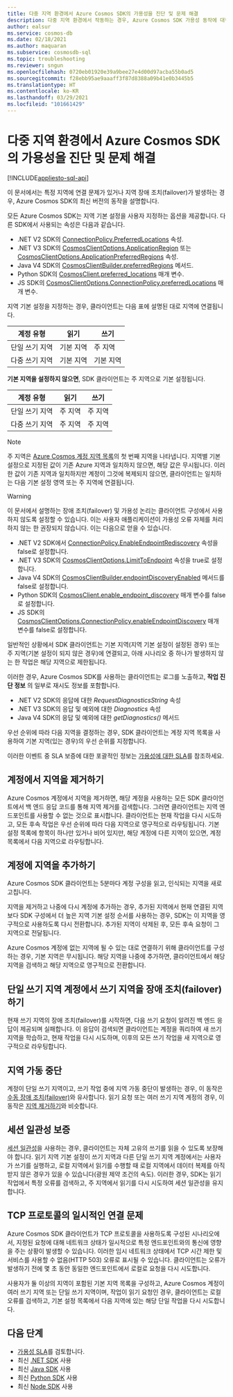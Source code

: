```yaml
---
title: 다중 지역 환경에서 Azure Cosmos SDK의 가용성을 진단 및 문제 해결
description: 다중 지역 환경에서 작동하는 경우, Azure Cosmos SDK 가용성 동작에 대한 모든 것을 알아봅니다.
author: ealsur
ms.service: cosmos-db
ms.date: 02/18/2021
ms.author: maquaran
ms.subservice: cosmosdb-sql
ms.topic: troubleshooting
ms.reviewer: sngun
ms.openlocfilehash: 0720eb01920e39a9bee27e4d00d97acba55b0ad5
ms.sourcegitcommit: f28ebb95ae9aaaff3f87d8388a09b41e0b3445b5
ms.translationtype: HT
ms.contentlocale: ko-KR
ms.lasthandoff: 03/29/2021
ms.locfileid: "101661429"
---
```

# <a name="diagnose-and-troubleshoot-the-availability-of-azure-cosmos-sdks-in-multiregional-environments"></a>다중 지역 환경에서 Azure Cosmos SDK의 가용성을 진단 및 문제 해결
[!INCLUDE[appliesto-sql-api](includes/appliesto-sql-api.md)]

이 문서에서는 특정 지역에 연결 문제가 있거나 지역 장애 조치(failover)가 발생하는 경우, Azure Cosmos SDK의 최신 버전의 동작을 설명합니다.

모든 Azure Cosmos SDK는 지역 기본 설정을 사용자 지정하는 옵션을 제공합니다. 다른 SDK에서 사용되는 속성은 다음과 같습니다.

* .NET V2 SDK의 [ConnectionPolicy.PreferredLocations](/dotnet/api/microsoft.azure.documents.client.connectionpolicy.preferredlocations) 속성.
* .NET V3 SDK의 [CosmosClientOptions.ApplicationRegion](/dotnet/api/microsoft.azure.cosmos.cosmosclientoptions.applicationregion) 또는 [CosmosClientOptions.ApplicationPreferredRegions](/dotnet/api/microsoft.azure.cosmos.cosmosclientoptions.applicationpreferredregions) 속성.
* Java V4 SDK의 [CosmosClientBuilder.preferredRegions](/java/api/com.azure.cosmos.cosmosclientbuilder.preferredregions) 메서드.
* Python SDK의 [CosmosClient.preferred_locations](/python/api/azure-cosmos/azure.cosmos.cosmos_client.cosmosclient) 매개 변수.
* JS SDK의 [CosmosClientOptions.ConnectionPolicy.preferredLocations](/javascript/api/@azure/cosmos/connectionpolicy#preferredlocations) 매개 변수.

지역 기본 설정을 지정하는 경우, 클라이언트는 다음 표에 설명된 대로 지역에 연결됩니다.

|계정 유형 |읽기 |쓰기 |
|------------------------|--|--|
| 단일 쓰기 지역 | 기본 지역 | 주 지역  |
| 다중 쓰기 지역 | 기본 지역 | 기본 지역  |

**기본 지역을 설정하지 않으면**, SDK 클라이언트는 주 지역으로 기본 설정됩니다.

|계정 유형 |읽기 |쓰기 |
|------------------------|--|--|
| 단일 쓰기 지역 | 주 지역 | 주 지역 |
| 다중 쓰기 지역 | 주 지역  | 주 지역  |

> [!NOTE]
> 주 지역은 [Azure Cosmos 계정 지역 목록](distribute-data-globally.md)의 첫 번째 지역을 나타냅니다.
> 지역별 기본 설정으로 지정된 값이 기존 Azure 지역과 일치하지 않으면, 해당 값은 무시됩니다. 이러한 값이 기존 지역과 일치하지만 계정이 그것에 복제되지 않으면, 클라이언트는 일치하는 다음 기본 설정 영역 또는 주 지역에 연결됩니다.

> [!WARNING]
> 이 문서에서 설명하는 장애 조치(failover) 및 가용성 논리는 클라이언트 구성에서 사용하지 않도록 설정할 수 있습니다. 이는 사용자 애플리케이션이 가용성 오류 자체를 처리하지 않는 한 권장되지 않습니다. 이는 다음으로 얻을 수 있습니다.
>
> * .NET V2 SDK에서 [ConnectionPolicy.EnableEndpointRediscovery](/dotnet/api/microsoft.azure.documents.client.connectionpolicy.enableendpointdiscovery) 속성을 false로 설정합니다.
> * .NET V3 SDK의 [CosmosClientOptions.LimitToEndpoint](/dotnet/api/microsoft.azure.cosmos.cosmosclientoptions.limittoendpoint) 속성을 true로 설정합니다.
> * Java V4 SDK의 [CosmosClientBuilder.endpointDiscoveryEnabled](/java/api/com.azure.cosmos.cosmosclientbuilder.endpointdiscoveryenabled) 메서드를 false로 설정합니다.
> * Python SDK의 [CosmosClient.enable_endpoint_discovery](/python/api/azure-cosmos/azure.cosmos.cosmos_client.cosmosclient) 매개 변수를 false로 설정합니다.
> * JS SDK의 [CosmosClientOptions.ConnectionPolicy.enableEndpointDiscovery](/javascript/api/@azure/cosmos/connectionpolicy#enableEndpointDiscovery) 매개 변수를 false로 설정합니다.

일반적인 상황에서 SDK 클라이언트는 기본 지역(지역 기본 설정이 설정된 경우) 또는 주 지역(기본 설정이 되지 않은 경우)에 연결되고, 아래 시나리오 중 하나가 발생하지 않는 한 작업은 해당 지역으로 제한됩니다.

이러한 경우, Azure Cosmos SDK를 사용하는 클라이언트는 로그를 노출하고, **작업 진단 정보** 의 일부로 재시도 정보를 포함합니다.

* .NET V2 SDK의 응답에 대한 *RequestDiagnosticsString* 속성
* .NET V3 SDK의 응답 및 예외에 대한 *Diagnostics* 속성
* Java V4 SDK의 응답 및 예외에 대한 *getDiagnostics()* 메서드

우선 순위에 따라 다음 지역을 결정하는 경우, SDK 클라이언트는 계정 지역 목록을 사용하여 기본 지역(있는 경우)의 우선 순위를 지정합니다.

이러한 이벤트 중 SLA 보증에 대한 포괄적인 정보는 [가용성에 대한 SLA](high-availability.md#slas-for-availability)를 참조하세요.

## <a name="removing-a-region-from-the-account"></a><a id="remove-region"></a>계정에서 지역을 제거하기

Azure Cosmos 계정에서 지역을 제거하면, 해당 계정을 사용하는 모든 SDK 클라이언트에서 백 엔드 응답 코드를 통해 지역 제거를 검색합니다. 그러면 클라이언트는 지역 엔드포인트를 사용할 수 없는 것으로 표시합니다. 클라이언트는 현재 작업을 다시 시도하고, 모든 후속 작업은 우선 순위에 따라 다음 지역으로 영구적으로 라우팅됩니다. 기본 설정 목록에 항목이 하나만 있거나 비어 있지만, 해당 계정에 다른 지역이 있으면, 계정 목록에서 다음 지역으로 라우팅합니다.

## <a name="adding-a-region-to-an-account"></a>계정에 지역을 추가하기

Azure Cosmos SDK 클라이언트는 5분마다 계정 구성을 읽고, 인식되는 지역을 새로 고칩니다.

지역을 제거하고 나중에 다시 계정에 추가하는 경우, 추가된 지역에서 현재 연결된 지역보다 SDK 구성에서 더 높은 지역 기본 설정 순서를 사용하는 경우, SDK는 이 지역을 영구적으로 사용하도록 다시 전환합니다. 추가된 지역이 삭제된 후, 모든 후속 요청이 그 지역으로 전달됩니다.

Azure Cosmos 계정에 없는 지역에 될 수 있는 대로 연결하기 위해 클라이언트를 구성하는 경우, 기본 지역은 무시됩니다. 해당 지역을 나중에 추가하면, 클라이언트에서 해당 지역을 검색하고 해당 지역으로 영구적으로 전환합니다.

## <a name="fail-over-the-write-region-in-a-single-write-region-account"></a><a id="manual-failover-single-region"></a>단일 쓰기 지역 계정에서 쓰기 지역을 장애 조치(failover)하기

현재 쓰기 지역의 장애 조치(failover)를 시작하면, 다음 쓰기 요청이 알려진 백 엔드 응답이 제공되며 실패합니다. 이 응답이 검색되면 클라이언트는 계정을 쿼리하여 새 쓰기 지역을 학습하고, 현재 작업을 다시 시도하며, 이후의 모든 쓰기 작업을 새 지역으로 영구적으로 라우팅합니다.

## <a name="regional-outage"></a>지역 가동 중단

계정이 단일 쓰기 지역이고, 쓰기 작업 중에 지역 가동 중단이 발생하는 경우, 이 동작은 [수동 장애 조치(failover)](#manual-failover-single-region)와 유사합니다. 읽기 요청 또는 여러 쓰기 지역 계정의 경우, 이 동작은 [지역 제거하기](#remove-region)와 비슷합니다.

## <a name="session-consistency-guarantees"></a>세션 일관성 보증

[세션 일관성](consistency-levels.md#guarantees-associated-with-consistency-levels)을 사용하는 경우, 클라이언트는 자체 고유의 쓰기를 읽을 수 있도록 보장해야 합니다. 읽기 지역 기본 설정이 쓰기 지역과 다른 단일 쓰기 지역 계정에서는 사용자가 쓰기를 실행하고, 로컬 지역에서 읽기를 수행할 때 로컬 지역에서 데이터 복제를 아직 받지 않은 경우가 있을 수 있습니다(광원 제약 조건의 속도). 이러한 경우, SDK는 읽기 작업에서 특정 오류를 검색하고, 주 지역에서 읽기를 다시 시도하여 세션 일관성을 유지합니다.

## <a name="transient-connectivity-issues-on-tcp-protocol"></a>TCP 프로토콜의 일시적인 연결 문제

Azure Cosmos SDK 클라이언트가 TCP 프로토콜을 사용하도록 구성된 시나리오에서, 지정된 요청에 대해 네트워크 상태가 일시적으로 특정 엔드포인트와의 통신에 영향을 주는 상황이 발생할 수 있습니다. 이러한 임시 네트워크 상태에서 TCP 시간 제한 및 서비스를 사용할 수 없음(HTTP 503) 오류로 표시될 수 있습니다. 클라이언트는 오류가 발생하기 전에 몇 초 동안 동일한 엔드포인트에서 로컬로 요청을 다시 시도합니다.

사용자가 둘 이상의 지역이 포함된 기본 지역 목록을 구성하고, Azure Cosmos 계정이 여러 쓰기 지역 또는 단일 쓰기 지역이며, 작업이 읽기 요청인 경우, 클라이언트는 로컬 오류를 검색하고, 기본 설정 목록에서 다음 지역에 있는 해당 단일 작업을 다시 시도합니다.

## <a name="next-steps"></a>다음 단계

* [가용성 SLA](high-availability.md#slas-for-availability)를 검토합니다.
* 최신 [.NET SDK](sql-api-sdk-dotnet-standard.md) 사용
* 최신 [Java SDK](sql-api-sdk-java-v4.md) 사용
* 최신 [Python SDK](sql-api-sdk-python.md) 사용
* 최신 [Node SDK](sql-api-sdk-node.md) 사용
